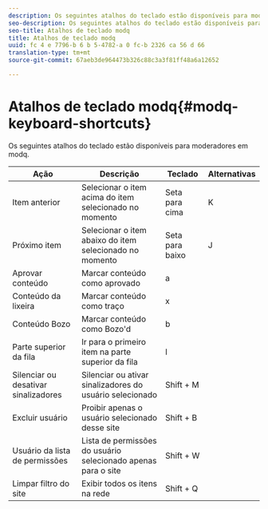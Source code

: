 ```yaml
---
description: Os seguintes atalhos do teclado estão disponíveis para moderadores em modq.
seo-description: Os seguintes atalhos do teclado estão disponíveis para moderadores em modq.
seo-title: Atalhos de teclado modq
title: Atalhos de teclado modq
uuid: fc 4 e 7796-b 6 b 5-4782-a 0 fc-b 2326 ca 56 d 66
translation-type: tm+mt
source-git-commit: 67aeb3de964473b326c88c3a3f81ff48a6a12652

---
```



# Atalhos de teclado modq{#modq-keyboard-shortcuts}

Os seguintes atalhos do teclado estão disponíveis para moderadores em modq.

| Ação | Descrição | Teclado | Alternativas |
|---|---|---|---|
| Item anterior | Selecionar o item acima do item selecionado no momento | Seta para cima | K |
| Próximo item | Selecionar o item abaixo do item selecionado no momento | Seta para baixo | J |
| Aprovar conteúdo | Marcar conteúdo como aprovado | a |  |
| Conteúdo da lixeira | Marcar conteúdo como traço | x |  |
| Conteúdo Bozo | Marcar conteúdo como Bozo&#39;d | b |  |
| Parte superior da fila | Ir para o primeiro item na parte superior da fila | l |  |
| Silenciar ou desativar sinalizadores | Silenciar ou ativar sinalizadores do usuário selecionado | Shift + M |  |
| Excluir usuário | Proibir apenas o usuário selecionado desse site | Shift + B |  |
| Usuário da lista de permissões | Lista de permissões do usuário selecionado apenas para o site | Shift + W |  |
| Limpar filtro do site | Exibir todos os itens na rede | Shift + Q |  |

